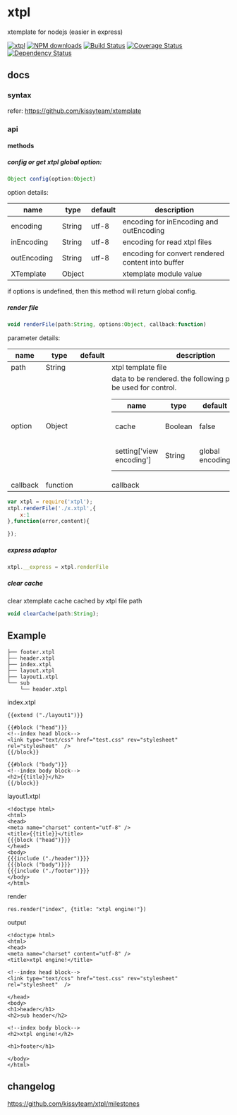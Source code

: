 # xtpl

xtemplate for nodejs (easier in express)

[![xtpl](https://nodei.co/npm/xtpl.png)](https://npmjs.org/package/xtpl)
[![NPM downloads](http://img.shields.io/npm/dm/xtpl.svg)](https://npmjs.org/package/xtpl)
[![Build Status](https://secure.travis-ci.org/kissyteam/xtpl.png?branch=master)](https://travis-ci.org/kissyteam/xtpl)
[![Coverage Status](https://coveralls.io/repos/kissyteam/xtpl/badge.png?branch=master)](https://coveralls.io/r/kissyteam/xtpl?branch=master)
[![Dependency Status](https://gemnasium.com/kissyteam/xtpl.png)](https://gemnasium.com/kissyteam/xtpl)

## docs

### syntax

refer: https://github.com/kissyteam/xtemplate

### api

#### methods

##### config or get xtpl global option:
```javascript
Object config(option:Object)
```

option details:
<table class="table table-bordered table-striped">
    <thead>
    <tr>
        <th style="width: 100px;">name</th>
        <th style="width: 50px;">type</th>
        <th style="width: 50px;">default</th>
        <th>description</th>
    </tr>
    </thead>
    <tbody>
      <tr>
          <td>encoding</td>
          <td>String</td>
          <td>utf-8</td>
          <td>encoding for inEncoding and outEncoding</td>
      </tr>
      <tr>
          <td>inEncoding</td>
          <td>String</td>
          <td>utf-8</td>
          <td>encoding for read xtpl files</td>
      </tr>
      <tr>
          <td>outEncoding</td>
          <td>String</td>
          <td>utf-8</td>
          <td>encoding for convert rendered content into buffer</td>
      </tr>
      <tr>
          <td>XTemplate</td>
          <td>Object</td>
          <td></td>
          <td>xtemplate module value</td>
      </tr>
    </tbody>
</table>

if options is undefined, then this method will return global config.

##### render file
```javascript
void renderFile(path:String, options:Object, callback:function)
```
parameter details:
<table class="table table-bordered table-striped">
    <thead>
    <tr>
        <th style="width: 100px;">name</th>
        <th style="width: 50px;">type</th>
        <th style="width: 50px;">default</th>
        <th>description</th>
    </tr>
    </thead>
    <tbody>
      <tr>
          <td>path</td>
          <td>String</td>
          <td></td>
          <td>xtpl template file</td>
      </tr>
      <tr>
          <td>option</td>
          <td>Object</td>
          <td></td>
          <td>
          data to be rendered. the following properties will be used for control.
          <table class="table table-bordered table-striped">
              <thead>
              <tr>
                  <th style="width: 100px;">name</th>
                  <th style="width: 50px;">type</th>
                  <th style="width: 50px;">default</th>
                  <th>description</th>
              </tr>
              </thead>
              <tbody>
                <tr>
                    <td>cache</td>
                    <td>Boolean</td>
                    <td>false</td>
                    <td>whether cache xtpl by path</td>
                </tr>
                <tr>
                    <td>setting['view encoding']</td>
                    <td>String</td>
                    <td>global encoding</td>
                    <td>encoding for read xtpl files</td>
                </tr>
              </tbody>
          </table>
          </td>
      </tr>
      <tr>
          <td>callback</td>
          <td>function</td>
          <td></td>
          <td>callback</td>
      </tr>
    </tbody>
</table>

```javascript
var xtpl = require('xtpl');
xtpl.renderFile('./x.xtpl',{
	x:1
},function(error,content){

});
```

##### express adaptor

```javascript
xtpl.__express = xtpl.renderFile
```

##### clear cache

clear xtemplate cache cached by xtpl file path

```javascript
void clearCache(path:String);
```

## Example

    ├── footer.xtpl
    ├── header.xtpl
    ├── index.xtpl
    ├── layout.xtpl
    ├── layout1.xtpl
    └── sub
        └── header.xtpl

index.xtpl

    {{extend ("./layout1")}}

    {{#block ("head")}}
    <!--index head block-->
    <link type="text/css" href="test.css" rev="stylesheet" rel="stylesheet"  />
    {{/block}}

    {{#block ("body")}}
    <!--index body block-->
    <h2>{{title}}</h2>
    {{/block}}

layout1.xtpl

    <!doctype html>
    <html>
    <head>
    <meta name="charset" content="utf-8" />
    <title>{{title}}</title>
    {{{block ("head")}}}
    </head>
    <body>
    {{{include ("./header")}}}
    {{{block ("body")}}}
    {{{include ("./footer")}}}
    </body>
    </html>


render

    res.render("index", {title: "xtpl engine!"})

output

    <!doctype html>
    <html>
    <head>
    <meta name="charset" content="utf-8" />
    <title>xtpl engine!</title>

    <!--index head block-->
    <link type="text/css" href="test.css" rev="stylesheet" rel="stylesheet"  />

    </head>
    <body>
    <h1>header</h1>
    <h2>sub header</h2>

    <!--index body block-->
    <h2>xtpl engine!</h2>

    <h1>footer</h1>

    </body>
    </html>


## changelog

https://github.com/kissyteam/xtpl/milestones